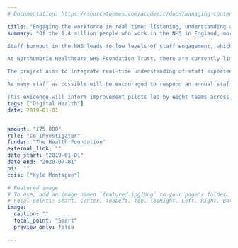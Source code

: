 ```yaml
---
# Documentation: https://sourcethemes.com/academic/docs/managing-content/

title: "Engaging the workforce in real time: listening, understanding and responding to what matters most to our staff"
summary: "Of the 1.4 million people who work in the NHS in England, more than 50% say they are unable to meet all of the conflicting demands on their time at work, and nearly 40% say that they’ve been unwell as a result of stress at work.

Staff burnout in the NHS leads to low levels of staff engagement, which affects quality of patient care, patient experience, and staff and patient safety.

At Northumbria Healthcare NHS Foundation Trust, there are currently limited way to have a meaningful, ongoing conversation with staff on what can be done to improve the workplace environment, and where improvement efforts should be focused. This project aims to address these gaps.

The project aims to integrate real-time understanding of staff experience with Northumbria’s well-established real-time programme for capturing patient experience. The organisation-wide programme will capture everyday experiences of the workforce and introduce new technologies where possible to help capture these experiences in busy working environments. 

As many staff as possible will be encouraged to respond an annual staff experience survey and to quarterly pulse surveys. Programme infographics and a reporting framework will be deliberately appreciative, celebrating success and learning from what works, as well as where needs improvement.

This evidence will inform improvement pilots led by eight teams across the trust, focused on improving staff experience and performance. Team results will be analysed and interpreted independently, and correlated with real-time patient experience measures, sickness and absence levels, team-level patient complaints, and safety data."
tags: ["Digital Health"]
date: 2019-01-01


amount: "£75,000"
role: "Co-Investigator"
funder: "The Health Foundation"
external_link: ""
date_start: "2019-01-01"
date_end: "2020-07-01"
pi:  ""
cois: ["Kyle Montague"]

# Featured image
# To use, add an image named `featured.jpg/png` to your page's folder.
# Focal points: Smart, Center, TopLeft, Top, TopRight, Left, Right, BottomLeft, Bottom, BottomRight.
image:
  caption: ""
  focal_point: "Smart"
  preview_only: false

---
```

